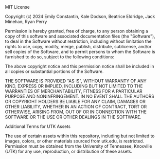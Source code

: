 MIT License

Copyright (c) 2024 Emily Constantin, Kale Dodson, Beatrice Eldridge, Jack Minehan, Ryan Perry

Permission is hereby granted, free of charge, to any person obtaining a copy
of this software and associated documentation files (the "Software"), to deal
in the Software without restriction, including without limitation the rights
to use, copy, modify, merge, publish, distribute, sublicense, and/or sell
copies of the Software, and to permit persons to whom the Software is
furnished to do so, subject to the following conditions:

The above copyright notice and this permission notice shall be included in all
copies or substantial portions of the Software.

THE SOFTWARE IS PROVIDED "AS IS", WITHOUT WARRANTY OF ANY KIND, EXPRESS OR
IMPLIED, INCLUDING BUT NOT LIMITED TO THE WARRANTIES OF MERCHANTABILITY,
FITNESS FOR A PARTICULAR PURPOSE AND NONINFRINGEMENT. IN NO EVENT SHALL THE
AUTHORS OR COPYRIGHT HOLDERS BE LIABLE FOR ANY CLAIM, DAMAGES OR OTHER
LIABILITY, WHETHER IN AN ACTION OF CONTRACT, TORT OR OTHERWISE, ARISING FROM,
OUT OF OR IN CONNECTION WITH THE SOFTWARE OR THE USE OR OTHER DEALINGS IN THE
SOFTWARE.

Additional Terms for UTK Assets

The use of certain assets within this repository, including but not limited to
images, colors, or other materials sourced from utk.edu, is restricted. 
Permission must be obtained from the University of Tennessee, Knoxville (UTK)
for any use, reproduction, or distribution of these assets.
